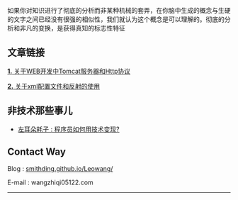 如果你对知识进行了彻底的分析而非某种机械的套弄，在你脑中生成的概念与生硬的文字之间已经没有很强的相似性，我们就认为这个概念是可以理解的。彻底的分析和非凡的变换，是获得真知的标志性特征



## 文章链接



[**1.** 关于WEB开发中Tomcat服务器和Http协议](https://github.com/Smithding/Leowang-s-Blog/tree/master/Document/day1827.md )

[**2.** 关于xml配置文件和反射的使用](https://github.com/Smithding/Leowang-s-Blog/tree/master/Document/day1829.md)



## 非技术那些事儿



+ [ 左耳朵耗子 :  程序员如何用技术变现? ](https://github.com/Smithding/Leowang-s-Blog/blob/master/Document/file/file01.md)



## Contact Way

Blog : [smithding.github.io/Leowang/](https://smithding.github.io/Leowang-s-Blog/)

E-mail : wangzhiqi05122.com

------



